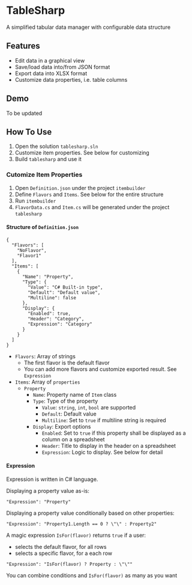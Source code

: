 # TableSharp

A simplified tabular data manager with configurable data structure

## Features

- Edit data in a graphical view
- Save/load data into/from JSON format
- Export data into XLSX format
- Customize data properties, i.e. table columns

## Demo

To be updated

## How To Use

1. Open the solution `tablesharp.sln`
1. Customize item properties. See below for customizing
1. Build `tablesharp` and use it

### Cutomize Item Properties

1. Open `Definition.json` under the project `itembuilder`
1. Define `Flavors` and `Items`. See below for the entire structure
1. Run `itembuilder`
1. `FlavorData.cs` and `Item.cs` will be generated under the project `tablesharp`

#### Structure of `Definition.json`

```jsonc
{
  "Flavors": [
    "NoFlavor",
    "Flavor1"
  ],
  "Items": [
    {
      "Name": "Property",
      "Type": {
        "Value": "C# Built-in type",
        "Default": "Default value",
        "Multiline": false
      },
      "Display": {
        "Enabled": true,
        "Header": "Category",
        "Expression": "Category"
      }
    }
  ]
}
```

- `Flavors`: Array of strings
  - The first flavor is the default flavor
  - You can add more flavors and customize exported result. See `Expression`
- `Items`: Array of `properties`
  - `Property`
    - `Name`: Property name of `Item` class
    - `Type`: Type of the property
      - `Value`: `string`, `int`, `bool` are supported
      - `Default`: Default value
      - `Multiline`: Set to `true` if multiline string is required
    - `Display`: Export options
      - `Enabled`: Set to `true` if this property shall be displayed as a column on a spreadsheet
      - `Header`: Title to display in the header on a spreadsheet
      - `Expression`: Logic to display. See below for detail

#### Expression

Expression is written in C# language.

Displaying a property value as-is:

```
"Expression": "Property"
```

Displaying a property value conditionally based on other properties:

```
"Expression": "Property1.Length == 0 ? \"\" : Property2"
```

A magic expression `IsFor(flavor)` returns `true` if a user:
- selects the default flavor, for all rows
- selects a specific flavor, for a each row

```
"Expression": "IsFor(flavor) ? Property : \"\""
```

You can combine conditions and `IsFor(flavor)` as many as you want

